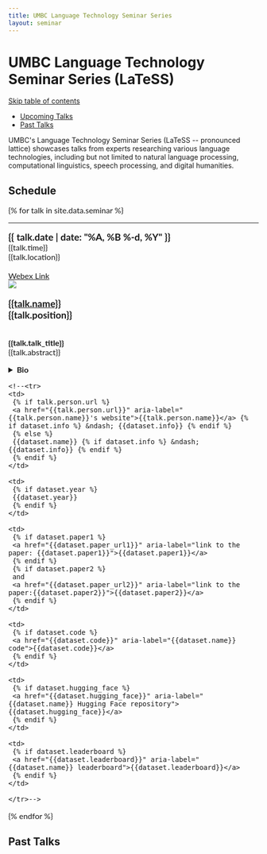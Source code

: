 ```yaml
---
title: UMBC Language Technology Seminar Series
layout: seminar
---
```


<div class="topbar">
<div class="head">
<h1>UMBC Language Technology Seminar Series (LaTeSS)</h1>
</div>
</div>

<!--TOC skip from https://www.aleksandrhovhannisyan.com/blog/jekyll-table-of-contents/-->
<div style="position: relative;">
    <a href="#toc-skipped" class="screen-reader-only" aria-label="skip table of contents">Skip table of contents</a>
</div>



<ul id="navbar">
	<li><a href="#upcoming">Upcoming Talks</a></li>
	<li><a href="#past">Past Talks</a></li>
	<!--<li style="border-right: 1px #CCC solid;"><a href="https://laramartin.net" aria-label="link back to Lara's main site">Back to Home</a></li>
	<li class="dropdown">
		<a class="dropbtn" ><i class="fa fa-caret-down"></i> Datasets</a>
		<div class="dropdown-content">
			{% for link in site.data.nav.data %}
				<a href="{{link.link}}" aria-label="jump to {{link.text}}">{{link.text}}</a>
			{% endfor %}
		</div>
	</li>-->

</ul>

<div id="toc-skipped"></div>



<div class="main">
<div class="intro">
<p>
UMBC's Language Technology Seminar Series (LaTeSS -- pronounced lattice) showcases talks from experts researching various language technologies, including but not limited to natural language processing, computational linguistics, speech processing, and digital humanities.
</p>

</p>
</div>

<div class="wrapper">


<h2 id="upcoming"> Schedule</h2>
<div id="table-wrapper">
<div id="table-scroll">



<div class="col-md-12 mb-3" style="font-size:16px;font-family: Lato, Helvetica, arial, sans-serif;">
{% for talk in site.data.seminar %}
  <hr/>
	<div class="row paper-block rounded justify-content-center">
		<div class="col-md-2 date-center" >
			<big><b>{{ talk.date | date: "%A, %B %-d, %Y" }}</b></big>
			<br>{{talk.time}}
			<br>{{talk.location}}
			<br><br><a href="{{talk.web}}" class="badge badge-web badge-sm text-decoration-none mb-1">Webex Link</a>
		</div>
		<div class="col-md-2-person mb-3">
			<img class="person-img" src="{{talk.img}}"></a>
		</div>
		<div class="col-md-7 mb-3">
			<br/>
			<big><b> <a href="{{talk.url}}" aria-label="{{talk.name}}'s website">{{talk.name}}</a> <br/> {{talk.position}}</b></big>
			<br/><br/>
			<p> <b>{{talk.talk_title}}</b><br/>
				{{talk.abstract}}
				</p>
				<details><summary><b>Bio</b></summary>
					<small>
						{{talk.bio}}
					</small>
				</details>
			</div>
		</div>

  





	<!--<tr>
	<td>
	 {% if talk.person.url %}
	 <a href="{{talk.person.url}}" aria-label="{{talk.person.name}}'s website">{{talk.person.name}}</a> {% if dataset.info %} &ndash; {{dataset.info}} {% endif %}
	 {% else %}
	 {{dataset.name}} {% if dataset.info %} &ndash; {{dataset.info}} {% endif %}
	 {% endif %}
	</td>
	
	<td>
	 {% if dataset.year %}
	 {{dataset.year}}
	 {% endif %}
	</td>
	
	<td>
	 {% if dataset.paper1 %}
	 <a href="{{dataset.paper_url1}}" aria-label="link to the paper: {{dataset.paper1}}">{{dataset.paper1}}</a>
	 {% endif %}
	 {% if dataset.paper2 %}
	 and
	 <a href="{{dataset.paper_url2}}" aria-label="link to the paper:{{dataset.paper2}}">{{dataset.paper2}}</a>
	 {% endif %}
	</td>
	
	<td>
	 {% if dataset.code %}
	 <a href="{{dataset.code}}" aria-label="{{dataset.name}} code">{{dataset.code}}</a>
	 {% endif %}
	</td>
	
	<td>
	 {% if dataset.hugging_face %}
	 <a href="{{dataset.hugging_face}}" aria-label="{{dataset.name}} Hugging Face repository">{{dataset.hugging_face}}</a>
	 {% endif %}
	</td>
	
	<td>
	 {% if dataset.leaderboard %}
	 <a href="{{dataset.leaderboard}}" aria-label="{{dataset.name}} leaderboard">{{dataset.leaderboard}}</a>
	 {% endif %}
	</td>
	
	</tr>-->
{% endfor %}
</div>


</div>
</div>

<h2 id="past"> Past Talks</h2>

</div>
</div>



